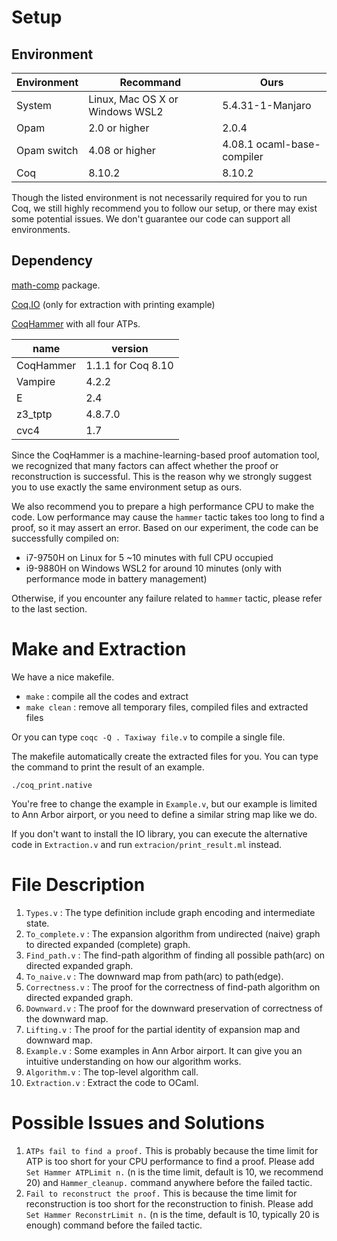# Setup

## Environment

| Environment | Recommand | Ours |
| ---- | ---- | ---- |
| System | Linux, Mac OS X or Windows WSL2 | 5.4.31-1-Manjaro |
| Opam | 2.0 or higher | 2.0.4
| Opam switch | 4.08 or higher | 4.08.1 ocaml-base-compiler |
| Coq | 8.10.2 | 8.10.2 |

Though the listed environment is not necessarily required for you to run Coq, we still highly recommend you to follow our setup, or there may exist some potential issues. We don't guarantee our code can support all environments.

## Dependency
[math-comp](https://github.com/math-comp/math-comp) package.

[Coq.IO](http://coq.io/getting_started.html) (only for extraction with printing example)

[CoqHammer](https://github.com/lukaszcz/coqhammer) with all four ATPs. 

| name | version |
| ---- | ---- |
| CoqHammer | 1.1.1 for Coq 8.10 |
| Vampire | 4.2.2 |
| E | 2.4 |
| z3_tptp | 4.8.7.0 |
| cvc4 | 1.7 | 

Since the CoqHammer is a machine-learning-based proof automation tool, we recognized that many factors can affect whether the proof or reconstruction is successful. This is the reason why we strongly suggest you to use exactly the same environment setup as ours. 

We also recommend you to prepare a high performance CPU to make the code. Low performance may cause the ```hammer``` tactic takes too long to find a proof, so it may assert an error. Based on our experiment, the code can be successfully compiled on:
   - i7-9750H on Linux for 5 ~10 minutes with full CPU occupied
   - i9-9880H on Windows WSL2 for around 10 minutes (only with performance mode in battery management)

Otherwise, if you encounter any failure related to ```hammer``` tactic, please refer to the last section.


# Make and Extraction
We have a nice makefile.
   - ```make``` : compile all the codes and extract
   - ```make clean``` : remove all temporary files, compiled files and extracted files

Or you can type ```coqc -Q . Taxiway file.v``` to compile a single file.

The makefile automatically create the extracted files for you. You can type the command to print the result of an example.
```
./coq_print.native
```

You're free to change the example in ```Example.v```, but our example is limited to Ann Arbor airport, or you need to define a similar string map like we do.

If you don't want to install the IO library, you can execute the alternative code in ```Extraction.v``` and run ```extracion/print_result.ml``` instead.


# File Description
1. ```Types.v``` : The type definition include graph encoding and intermediate state.
2. ```To_complete.v``` : The expansion algorithm from undirected (naive) graph to directed expanded (complete) graph.
3. ```Find_path.v``` : The find-path algorithm of finding all possible path(arc) on directed expanded graph.
4. ```To_naive.v``` : The downward map from path(arc) to path(edge).
5. ```Correctness.v``` : The proof for the correctness of find-path algorithm on directed expanded graph.
6. ```Downward.v``` : The proof for the downward preservation of correctness of the downward map.
7. ```Lifting.v``` : The proof for the partial identity of expansion map and downward map.
8. ```Example.v``` : Some examples in Ann Arbor airport. It can give you an intuitive understanding on how our algorithm works.
9. ```Algorithm.v``` : The top-level algorithm call. 
10. ```Extraction.v``` : Extract the code to OCaml.



# Possible Issues and Solutions
1. ```ATPs fail to find a proof.``` This is probably because the time limit for ATP is too short for your CPU performance to find a proof. Please add ```Set Hammer ATPLimit n.``` (n is the time limit, default is 10, we recommend 20) and ```Hammer_cleanup.``` command anywhere before the failed tactic. 
2. ```Fail to reconstruct the proof.``` This is because the time limit for reconstruction is too short for the reconstruction to finish. Please add ```Set Hammer ReconstrLimit n.``` (n is the time, default is 10, typically 20 is enough) command before the failed tactic. 